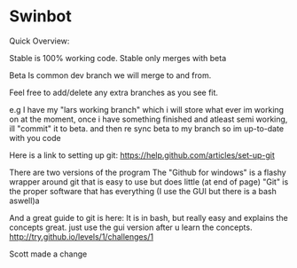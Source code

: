 Swinbot
=======
Quick Overview:

Stable is 100% working code. Stable only merges with beta

Beta Is common dev branch we will merge to and from.

Feel free to add/delete any extra branches as you see fit.

e.g I have my "lars working branch" which i will store what ever im working on at the moment,
once i have something finished and atleast semi working, ill "commit" it to beta. and then re sync beta to my branch
so im up-to-date with you code


Here is a link to setting up git:
https://help.github.com/articles/set-up-git

There are two versions of the program
The "Github for windows" is a flashy wrapper around git that is easy to use but does little (at end of page)
"Git" is the proper software that has everything (I use the GUI but there is a bash aswell)a

And a great guide to git is here:
It is in bash, but really easy and explains the concepts great. just use the gui version after u learn the concepts.
http://try.github.io/levels/1/challenges/1

Scott made a change